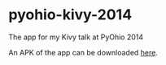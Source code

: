 pyohio-kivy-2014
================

The app for my Kivy talk at PyOhio 2014

An APK of the app can be downloaded [here](https://dl.dropboxusercontent.com/u/101667/KivyPresentationforPyOhio2014-0.2.4-debug.apk).

